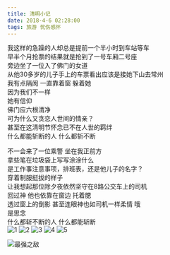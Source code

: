 ```yaml
---
title: 清明小记
date: 2018-4-6 02:28:00
tags: 旅游 忧伤感怀
---
```


我这样的急躁的人却总是提前一个半小时到车站等车  
早半个月抢票的结果就是抢到了一号车厢二号座  
旁边坐了一位入了佛门的女道  
从他30多岁的儿子手上的车票看出应该是接她下山去常州  
我有点隔阂 一直靠着窗 躲着她  
因为我们不一样  
她有信仰  
佛门应六根清净   
可为什么又贪恋人世间的情亲？  
甚至在这清明节怀念已不在人世的羁绊  
什么都能斩断的人 什么都斩不断  
  
不一会来了一位乘警 坐在我正前方  
拿些笔在垃圾袋上写写涂涂什么  
是工作事注意事项，排班表，还是他儿子的名字？  
穿着制服挺拔的样子   
让我想起那位除夕夜依然坚守在8路公交车上的司机  
回过神 他也依靠在窗边 托着腮   
透过窗上的倒影 甚至连眼神也如司机一样柔情 哦  
是思念  
什么都斩不断的人 什么都能斩断  
![1](https://a1.qpic.cn/psb?/34305dc6-c411-49fa-a66d-9bf05fed3a1e/.maTc4SAjeb7c78.b0o0Ja1LFHuGb8wpXnibUnT5dv4!/b/dDwBAAAAAAAA&ek=1&kp=1&pt=0&bo=1QMsA9UDLAMDMBU!&tl=1&su=068388609&tm=1615723200&sce=0-12-12&rf=2-9)
![2](https://a1.qpic.cn/psb?/34305dc6-c411-49fa-a66d-9bf05fed3a1e/6qXcFD97yZ0wKYiRLjakc4Qk8c5Yi*2GBgdZ8IQtcSo!/b/dGwBAAAAAAAA&ek=1&kp=1&pt=0&bo=1QMsA9UDLAMDQGU!&tl=1&su=076218609&tm=1615723200&sce=0-12-12&rf=2-9)
![3](https://a2.qpic.cn/psb?/34305dc6-c411-49fa-a66d-9bf05fed3a1e/u3msalGXd.LWnMUJq7ye0nH42U4X1vkRHodaLVdAEPk!/b/dIUBAAAAAAAA&ek=1&kp=1&pt=0&bo=1QMsA9UDLAMDQGU!&tl=1&su=0125481665&tm=1615723200&sce=0-12-12&rf=2-9)
![4](https://a3.qpic.cn/psb?/34305dc6-c411-49fa-a66d-9bf05fed3a1e/tUzX*OgRRbx0*WvJ2OfS.510E6tcqb7luKUITri9p7U!/b/dOIAAAAAAAAA&ek=1&kp=1&pt=0&bo=1QMsA9UDLAMDMBU!&tl=1&su=018514705&tm=1615723200&sce=0-12-12&rf=2-9)
![5](https://a1.qpic.cn/psb?/34305dc6-c411-49fa-a66d-9bf05fed3a1e/rRE3X.hta*SEzOMc1I26DReJyjv2xQqZZIOcI6m3Q24!/b/dPQAAAAAAAAA&ek=1&kp=1&pt=0&bo=1QMsA9UDLAMDMBU!&tl=1&su=0191641873&tm=1615723200&sce=0-12-12&rf=2-9)

![最强之敌](https://a4.qpic.cn/psb?/34305dc6-c411-49fa-a66d-9bf05fed3a1e/LcLSkqxyM9r3q9UCLIhz6KQ5mh3ptXkUy.NjfSsmWF0!/b/dHMBAAAAAAAA&ek=1&kp=1&pt=0&bo=gAc4BAAKoAUDcEE!&tl=1&su=0216439201&tm=1615723200&sce=0-12-12&rf=2-9)